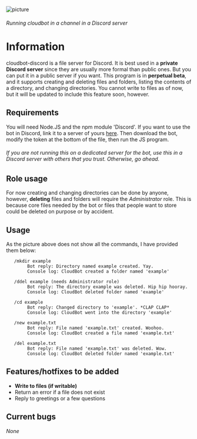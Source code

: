 #
![picture](https://ajskateboarder.github.io/assets/screenshot1.jpg)

###### Running cloudbot in a channel in a Discord server
# Information

cloudbot-discord is a file server for Discord. It is best used in a __private Discord server__ since they are usually more formal than public ones. But you can put it in a public server if you want. This program is in __perpetual beta__, and it supports creating and deleting files and folders, listing the contents of a directory, and changing directories. You cannot write to files as of now, but it will be updated to include this feature soon, however.

## Requirements

You will need Node.JS and the npm module 'Discord'. If you want to use the bot in Discord, link it to a server of yours [here](https://discord.com/api/oauth2/authorize?client_id=835841382882738216&scope=bot&permissions=68608). Then download the bot, modify the token at the bottom of the file, then run the JS program.

###### If you are not running this on a dedicated server for the bot, use this in a Discord server with others that you trust. Otherwise, go ahead.

## Role usage

For now creating and changing directories can be done by anyone, however, __deleting__ files and folders will require the *Administrator* role. This is because core files needed by the bot or files that people want to store could be deleted on purpose or by accident.

## Usage

As the picture above does not show all the commands, I have provided them below:

       /mkdir example
            Bot reply: Directory named example created. Yay.
            Console log: CloudBot created a folder named 'example'
       
       /ddel example (needs Administrator role)
            Bot reply: The directory example was deleted. Hip hip hooray.
            Console log: CloudBot deleted folder named 'example'
       
       /cd example
            Bot reply: Changed directory to 'example'. *CLAP CLAP*
            Console log: CloudBot went into the directory 'example'
            
       /new example.txt
            Bot reply: File named 'example.txt' created. Woohoo.
            Console log: CloudBot created a file named 'example.txt'
            
       /del example.txt
            Bot reply: File named 'example.txt' was deleted. Wow.
            Console log: CloudBot deleted folder named 'example.txt'
            
## Features/hotfixes to be added

- __Write to files (if writable)__
- Return an error if a file does not exist
- Reply to greetings or a few questions

## Current bugs

*None*

